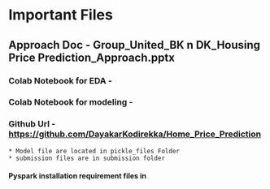 # Important Files


## Approach Doc - Group_United_BK n DK_Housing Price Prediction_Approach.pptx

### Colab Notebook for EDA - 
### Colab Notebook for modeling - 

### Github Url - https://github.com/DayakarKodirekka/Home_Price_Prediction
	* Model file are located in pickle_files Folder
	* submission files are in submission folder
#### Pyspark installation requirement files in 